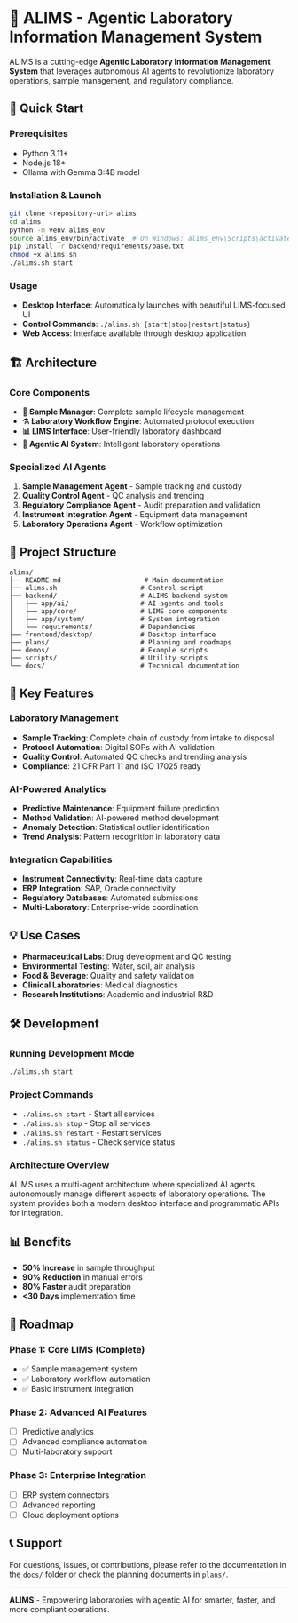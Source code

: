 # 🔬 ALIMS - Agentic Laboratory Information Management System

ALIMS is a cutting-edge **Agentic Laboratory Information Management System** that leverages autonomous AI agents to revolutionize laboratory operations, sample management, and regulatory compliance.

## 🚀 Quick Start

### Prerequisites
- Python 3.11+
- Node.js 18+
- Ollama with Gemma 3:4B model

### Installation & Launch
```bash
git clone <repository-url> alims
cd alims
python -m venv alims_env
source alims_env/bin/activate  # On Windows: alims_env\Scripts\activate
pip install -r backend/requirements/base.txt
chmod +x alims.sh
./alims.sh start
```

### Usage
- **Desktop Interface**: Automatically launches with beautiful LIMS-focused UI
- **Control Commands**: `./alims.sh {start|stop|restart|status}`
- **Web Access**: Interface available through desktop application

## 🏗️ Architecture

### Core Components
- **🧪 Sample Manager**: Complete sample lifecycle management
- **⚗️ Laboratory Workflow Engine**: Automated protocol execution
- **📊 LIMS Interface**: User-friendly laboratory dashboard
- **🤖 Agentic AI System**: Intelligent laboratory operations

### Specialized AI Agents
1. **Sample Management Agent** - Sample tracking and custody
2. **Quality Control Agent** - QC analysis and trending
3. **Regulatory Compliance Agent** - Audit preparation and validation
4. **Instrument Integration Agent** - Equipment data management
5. **Laboratory Operations Agent** - Workflow optimization

## 📁 Project Structure

```
alims/
├── README.md                     # Main documentation
├── alims.sh                     # Control script
├── backend/                     # ALIMS backend system
│   ├── app/ai/                  # AI agents and tools
│   ├── app/core/                # LIMS core components
│   ├── app/system/              # System integration
│   └── requirements/            # Dependencies
├── frontend/desktop/            # Desktop interface
├── plans/                       # Planning and roadmaps
├── demos/                       # Example scripts
├── scripts/                     # Utility scripts
└── docs/                        # Technical documentation
```

## 🎯 Key Features

### Laboratory Management
- **Sample Tracking**: Complete chain of custody from intake to disposal
- **Protocol Automation**: Digital SOPs with AI validation
- **Quality Control**: Automated QC checks and trending analysis
- **Compliance**: 21 CFR Part 11 and ISO 17025 ready

### AI-Powered Analytics
- **Predictive Maintenance**: Equipment failure prediction
- **Method Validation**: AI-powered method development
- **Anomaly Detection**: Statistical outlier identification
- **Trend Analysis**: Pattern recognition in laboratory data

### Integration Capabilities
- **Instrument Connectivity**: Real-time data capture
- **ERP Integration**: SAP, Oracle connectivity
- **Regulatory Databases**: Automated submissions
- **Multi-Laboratory**: Enterprise-wide coordination

## 💡 Use Cases

- **Pharmaceutical Labs**: Drug development and QC testing
- **Environmental Testing**: Water, soil, air analysis
- **Food & Beverage**: Quality and safety validation
- **Clinical Laboratories**: Medical diagnostics
- **Research Institutions**: Academic and industrial R&D

## 🛠️ Development

### Running Development Mode
```bash
./alims.sh start
```

### Project Commands
- `./alims.sh start` - Start all services
- `./alims.sh stop` - Stop all services  
- `./alims.sh restart` - Restart services
- `./alims.sh status` - Check service status

### Architecture Overview
ALIMS uses a multi-agent architecture where specialized AI agents autonomously manage different aspects of laboratory operations. The system provides both a modern desktop interface and programmatic APIs for integration.

## 📊 Benefits

- **50% Increase** in sample throughput
- **90% Reduction** in manual errors
- **80% Faster** audit preparation
- **<30 Days** implementation time

## 🔮 Roadmap

### Phase 1: Core LIMS (Complete)
- ✅ Sample management system
- ✅ Laboratory workflow automation
- ✅ Basic instrument integration

### Phase 2: Advanced AI Features
- [ ] Predictive analytics
- [ ] Advanced compliance automation
- [ ] Multi-laboratory support

### Phase 3: Enterprise Integration
- [ ] ERP system connectors
- [ ] Advanced reporting
- [ ] Cloud deployment options

## 📞 Support

For questions, issues, or contributions, please refer to the documentation in the `docs/` folder or check the planning documents in `plans/`.

---

**ALIMS** - Empowering laboratories with agentic AI for smarter, faster, and more compliant operations.